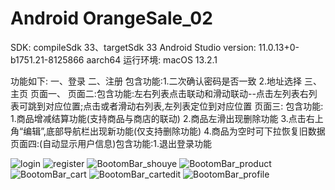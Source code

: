 
# Android OrangeSale_02

SDK: compileSdk 33、targetSdk 33
Android Studio version: 11.0.13+0-b1751.21-8125866 aarch64
运行环境: macOS 13.2.1


功能如下:
一、登录
二、注册
包含功能:1.二次确认密码是否一致 2.地址选择
三、主页
页面一、
页面二:包含功能:左右列表点击联动和滑动联动--点击左列表右列表可跳到对应位置;点击或者滑动右列表,左列表定位到对应位置
页面三:
包含功能:
1.商品增减结算功能(支持商品与商店的联动) 
2.商品左滑出现删除功能 
3.点击右上角“编辑”,底部导航栏出现新功能(仅支持删除功能) 
4.商品为空时可下拉恢复旧数据
页面四:(自动显示用户信息)包含功能:1.退出登录功能

![login](https://user-images.githubusercontent.com/110532030/228408854-9d3796e2-15a8-4e97-829e-a0da1857fa77.png)
![register](https://user-images.githubusercontent.com/110532030/228408889-c8468378-c113-4b8e-9fb7-5541ac5937c9.png)
![BootomBar_shouye](https://user-images.githubusercontent.com/110532030/228409010-b3ebc01d-6feb-4c46-aa64-b616a4712a8d.png)
![BootomBar_product](https://user-images.githubusercontent.com/110532030/228409024-46153906-e22c-47ea-a6ec-b8e10bbe8dfd.png)
![BootomBar_cart](https://user-images.githubusercontent.com/110532030/228409284-fb796fb9-c474-4db4-95dd-354e6aa21d13.png)
![BootomBar_cartedit](https://user-images.githubusercontent.com/110532030/228409295-10ae6f4d-ce45-4599-8a28-83e9193bd188.png)
![BootomBar_profile](https://user-images.githubusercontent.com/110532030/228410014-df092cb4-72ce-43ae-b07b-cd717f577527.png)
